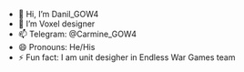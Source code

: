 - 👋 Hi, I’m Danil_GOW4
- 👀 I’m Voxel designer
- 📫 Telegram: @Carmine_GOW4
- 😄 Pronouns: He/His
- ⚡ Fun fact: I am unit desigher in Endless War Games team
